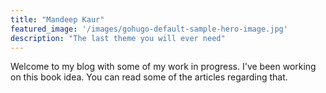 ```yaml
---
title: "Mandeep Kaur"
featured_image: '/images/gohugo-default-sample-hero-image.jpg'
description: "The last theme you will ever need"
---
```

Welcome to my blog with some of my work in progress. I've been working on this book idea. You can read some of the articles regarding that.
